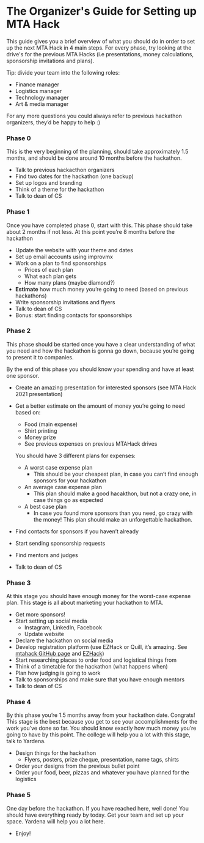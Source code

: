 # The Organizer's Guide for Setting up MTA Hack

This guide gives you a brief overview of what you should do in order to set up the next MTA Hack in 4 main steps. For every phase, try looking at the drive's for the previous MTA Hacks (i.e presentations, money calculations, sponsorship invitations and plans).

Tip: divide your team into the following roles:

- Finance manager
- Logistics manager
- Technology manager
- Art & media manager

For any more questions you could always refer to previous hackathon organizers, they’d be happy to help :)

### Phase 0

This is the very beginning of the planning, should take approximately 1.5 months, and should be done around 10 months before the hackathon.

- Talk to previous hackacthon organizers
- Find two dates for the hackathon (one backup)
- Set up logos and branding
- Think of a theme for the hackathon
- Talk to dean of CS



### Phase 1

Once you have completed phase 0, start with this. This phase should take about 2 months if not less. At this point you’re 8 months before the hackathon

- Update the website with your theme and dates
- Set up email accounts using improvmx
- Work on a plan to find sponsorships
  - Prices of each plan
  - What each plan gets
  - How many plans (maybe diamond?)
- **Estimate** how much money you’re going to need (based on previous hackathons)
- Write sponsorship invitations and flyers
- Talk to dean of CS
- Bonus: start finding contacts for sponsorships



### Phase 2

This phase should be started once you have a clear understanding of what you need and how the hackathon is gonna go down, because you’re going to present it to companies.

By the end of this phase you should know your spending and have at least one sponsor.

- Create an amazing presentation for interested sponsors (see MTA Hack 2021 presentation)

- Get a better estimate on the amount of money you’re going to need based on:

  - Food (main expense)
  - Shirt printing
  - Money prize
  - See previous expenses on previous MTAHack drives

  You should have 3  different plans for expenses:

  - A worst case expense plan
    - This should be your cheapest plan, in case you can’t find enough sponsors for your hackathon
  - An average case expense plan
    - This plan should make a good hacakthon, but not a crazy one, in case things go as expected
  - A best case plan
    - In case you found more sponsors than you need, go crazy with the money! This plan should make an unforgettable hackathon.

- Find contacts for sponsors if you haven’t already

- Start sending sponsorship requests 

- Find mentors and judges

- Talk to dean of CS



### Phase 3

At this stage you should have enough money for the worst-case expense plan. This stage is all about marketing your hackathon to MTA.

- Get more sponsors!
- Start setting up social media
  - Instagram, LinkedIn, Facebook
  - Update website
- Declare the hackathon on social media
- Develop registration platform (use EZHack or Quill, it’s amazing. See [mtahack GitHub page](https://www.github.com/mtahack/quill) and [EZHack](https://www.github.com/sprinthack/ezhack))
- Start researching places to order food and logistical things from
- Think of a timetable for the hackathon (what happens when)
- Plan how judging is going to work
- Talk to sponsorships and make sure that you have enough mentors
- Talk to dean of CS



### Phase 4

By this phase you’re 1.5 months away from your hackathon date. Congrats! This stage is the best because you get to see your accomplishments for the work you’ve done so far. You should know exactly how much money you’re going to have by this point. The college will help you a lot with this stage, talk to Yardena.

- Design things for the hackathon
  - Flyers, posters, prize cheque, presentation, name tags, shirts
- Order your designs from the previous bullet point
- Order your food, beer, pizzas and whatever you have planned for the logistics



### Phase 5

One day before the hackathon. If you have reached here, well done! You should have everything ready by today. Get your team and set up your space. Yardena will help you a lot here.

- Enjoy!
